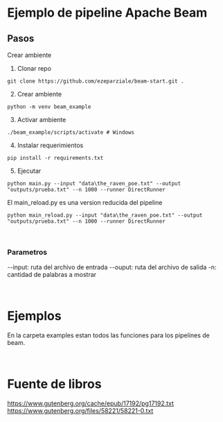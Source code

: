 # Ejemplo de pipeline Apache Beam

## Pasos

Crear ambiente
1. Clonar repo 

```
git clone https://github.com/ezeparziale/beam-start.git .
```

2. Crear ambiente
```
python -m venv beam_example
```

3. Activar ambiente
```
./beam_example/scripts/activate # Windows
```

4. Instalar requerimientos
```
pip install -r requirements.txt
```

5. Ejecutar
```
python main.py --input "data\the_raven_poe.txt" --output "outputs/prueba.txt" --n 1000 --runner DirectRunner
```

El main_reload.py es una version reducida del pipeline
```
python main_reload.py --input "data\the_raven_poe.txt" --output "outputs/prueba.txt" --n 1000 --runner DirectRunner
```

</br>

### Parametros

--input: ruta del archivo de entrada
--ouput: ruta del archivo de salida
-n: cantidad de palabras a mostrar

</br>

# Ejemplos
En la carpeta examples estan todos las funciones para los pipelines de beam.

</br>

# Fuente de libros
https://www.gutenberg.org/cache/epub/17192/pg17192.txt
https://www.gutenberg.org/files/58221/58221-0.txt

